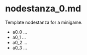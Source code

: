 # nodestanza_0.md

Template nodestanza for a minigame.

- a0_0 ...
- a0_1 ...
- a0_2 ...
- a0_3 ...
